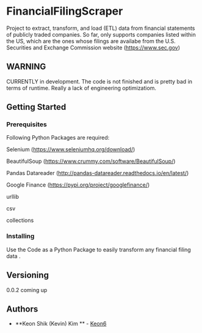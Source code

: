 # FinancialFilingScraper
Project to extract, transform, and load (ETL) data from financial statements of publicly traded companies. So far, only supports companies listed within the US, which are the ones whose filings are availabe from the U.S. Securities and Exchange Commission website (https://www.sec.gov)

## WARNING
CURRENTLY in development. The code is not finished and is pretty bad in terms of runtime. Really a lack of engineering optimizatiom.

## Getting Started
### Prerequisites
Following Python Packages are required:

Selenium (https://www.seleniumhq.org/download/)

BeautifulSoup (https://www.crummy.com/software/BeautifulSoup/)

Pandas Datareader (http://pandas-datareader.readthedocs.io/en/latest/)

Google Finance (https://pypi.org/project/googlefinance/)

urllib

csv

collections


### Installing

Use the Code as a Python Package to easily transform any financial filing data .



## Versioning

0.0.2 coming up

## Authors

* **Keon Shik (Kevin) Kim ** - [Keon6](https://github.com/Keon6)

